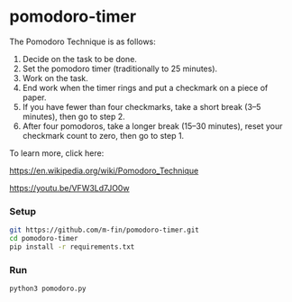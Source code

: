 # pomodoro-timer
The Pomodoro Technique is as follows:

1. Decide on the task to be done.
2. Set the pomodoro timer (traditionally to 25 minutes).
3. Work on the task.
4. End work when the timer rings and put a checkmark on a piece of paper.
5. If you have fewer than four checkmarks, take a short break (3–5 minutes), then go to step 2.
6. After four pomodoros, take a longer break (15–30 minutes), reset your checkmark count to zero, then go to step 1.

To learn more, click here:

https://en.wikipedia.org/wiki/Pomodoro_Technique

https://youtu.be/VFW3Ld7JO0w

### Setup

```bash
git https://github.com/m-fin/pomodoro-timer.git
cd pomodoro-timer
pip install -r requirements.txt
```

### Run
```bash
python3 pomodoro.py
```	
